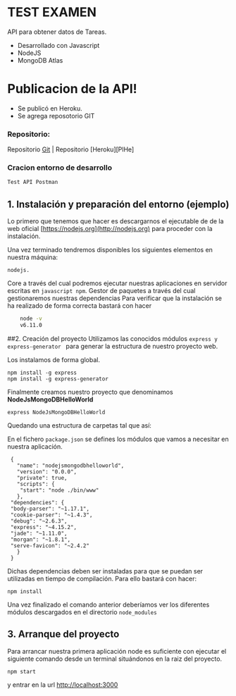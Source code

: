 # TEST EXAMEN



API para obtener datos de Tareas.

  - Desarrollado con Javascript
  - NodeJS
  - MongoDB Atlas

# Publicacion de la API!

  - Se publicó en Heroku.
  - Se agrega reposotorio GIT
### Repositorio:
Repositorio [Git](https://github.com/gilhdez79/apitareas)  | Repositorio [Heroku][PlHe]


### Cracion entorno de desarrollo

```sh
Test API Postman
```
## 1. Instalación y preparación del entorno (ejemplo)
Lo primero que tenemos que hacer es descargarnos el ejecutable de   de la web oficial [https://nodejs.org](http://nodejs.org) para proceder con la instalación.

 Una vez terminado tendremos disponibles los siguientes elementos en nuestra máquina:

    nodejs. 
    
Core a través del cual podremos ejecutar nuestras aplicaciones en servidor escritas en `javascript npm`. Gestor de paquetes a través del cual gestionaremos nuestras dependencias
Para verificar que la instalación se ha realizado de forma correcta bastará con hacer
```    sh
    node -v
    v6.11.0
```
##2. Creación del proyecto
Utilizamos las conocidos módulos `express y express-generator `  para generar la estructura de nuestro proyecto web.

Los instalamos de forma global.

    npm install -g express
    npm install -g express-generator

Finalmente creamos nuestro proyecto que denominamos     **NodeJsMongoDBHelloWorld**
    
    express NodeJsMongoDBHelloWorld
Quedando una estructura de carpetas tal que así:



En el fichero `package.json` se defines los módulos que vamos a necesitar en nuestra aplicación.

     {
       "name": "nodejsmongodbhelloworld",
       "version": "0.0.0",
       "private": true,
       "scripts": {
    	"start": "node ./bin/www"
       },
     "dependencies": {
     "body-parser": "~1.17.1",
     "cookie-parser": "~1.4.3",
     "debug": "~2.6.3",
     "express": "~4.15.2",
     "jade": "~1.11.0",
     "morgan": "~1.8.1",
     "serve-favicon": "~2.4.2"
       }
     }

Dichas dependencias deben ser instaladas para que se puedan ser utilizadas en tiempo de compilación. Para ello bastará con hacer:

    npm install
Una vez finalizado el comando anterior deberíamos ver los diferentes módulos descargados en el directorio `node_modules`



## 3. Arranque del proyecto
Para arrancar nuestra primera aplicación node es suficiente con ejecutar el siguiente comando desde un terminal situándonos en la raiz del proyecto.

    npm start
y entrar en la url [http://localhost:3000](http://localhost:3000)